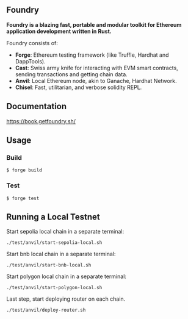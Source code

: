 ## Foundry

**Foundry is a blazing fast, portable and modular toolkit for Ethereum application development written in Rust.**

Foundry consists of:

- **Forge**: Ethereum testing framework (like Truffle, Hardhat and DappTools).
- **Cast**: Swiss army knife for interacting with EVM smart contracts, sending transactions and getting chain data.
- **Anvil**: Local Ethereum node, akin to Ganache, Hardhat Network.
- **Chisel**: Fast, utilitarian, and verbose solidity REPL.

## Documentation

https://book.getfoundry.sh/

## Usage

### Build

```shell
$ forge build
```

### Test

```shell
$ forge test
```

## Running a Local Testnet

Start sepolia local chain in a separate terminal:

```shell
./test/anvil/start-sepolia-local.sh
```

Start bnb local chain in a separate terminal:

```shell
./test/anvil/start-bnb-local.sh
```

Start polygon local chain in a separate terminal:

```shell
./test/anvil/start-polygon-local.sh
```

Last step, start deploying router on each chain.

```shell
./test/anvil/deploy-router.sh
```
